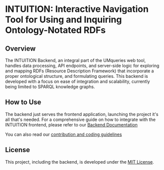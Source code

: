 # INTUITION: Interactive Navigation Tool for Using and Inquiring Ontology-Notated RDFs

## Overview

The INTUITION Backend, an integral part of the UMqueries web tool, handles data processing, API endpoints, and server-side logic for exploring and mapping RDFs (Resource Description Framework) that incorporate a proper ontological structure, and formulating queries. This backend is developed with a focus on ease of integration and scalability, currently being limited to SPARQL knowledge graphs.

## How to Use

The backend just serves the frontend application, launching the project it's all that's needed. For a comprehensive guide on how to integrate with the INTUITION frontend, please refer to our [Backend Documentation](DOCUMENTATION.md)

You can also read our [contribution and coding guidelines](GUIDELINES.md)

## License

This project, including the backend, is developed under the [MIT License](LICENSE.md).
